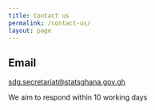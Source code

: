 ```yaml
---
title: Contact us
permalink: /contact-us/
layout: page
---
```


## Email
[sdg.secretariat@statsghana.gov.gh](mailto:sdg.secretariat@statsghana.gov.gh)

We aim to respond within 10 working days
